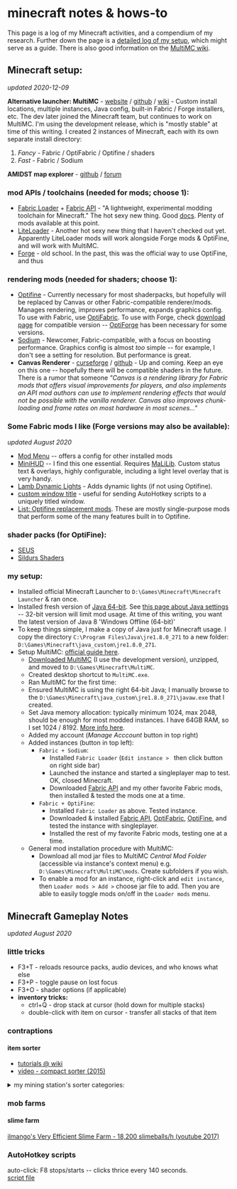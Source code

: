 # minecraft notes & hows-to

This page is a log of my Minecraft activities, and a compendium of my research.  Further down the page is a [detailed log of my setup](minecraft.md#my-setup), which might serve as a guide.  There is also good information on the [MultiMC wiki](https://github.com/MultiMC/MultiMC5/wiki).

## Minecraft setup:
*updated 2020-12-09*

**Alternative launcher: MultiMC** - [website](https://multimc.org/) / [github](https://github.com/MultiMC/MultiMC5) / [wiki](https://github.com/MultiMC/MultiMC5/wiki) - Custom install locations, multiple instances, Java config, built-in Fabric / Forge installers, etc.   The dev later joined the Minecraft team, but continues to work on MultiMC.  I'm using the development release, which is "mostly stable" at time of this writing. I created 2 instances of Minecraft, each with its own separate install directory: 
1. *Fancy* - Fabric / OptiFabric / Optifine / shaders
2. *Fast* - Fabric / Sodium

**AMIDST map explorer** - [github](https://github.com/toolbox4minecraft/amidst#amidst) / [forum](https://www.minecraftforum.net/forums/mapping-and-modding-java-edition/minecraft-tools/2970854-amidst-map-explorer-for-minecraft-1-14-and-later)

### mod APIs / toolchains (needed for mods; choose 1):
- [Fabric Loader](https://fabricmc.net/) + 
  [Fabric API](https://www.curseforge.com/minecraft/mc-mods/fabric-api) - "A lightweight, experimental modding toolchain for Minecraft." The hot sexy new thing. Good [docs](https://fabricmc.net/wiki/doku.php). Plenty of mods available at this point.
- [LiteLoader](http://www.liteloader.com/) - Another hot sexy new thing that I haven't checked out yet. Apparently LiteLoader mods will work alongside Forge mods & OptiFine, and will work with MultiMC.
- [Forge](https://forums.minecraftforge.net/) - old school. In the past, this was the official way to use OptiFine, and thus 

### rendering mods (needed for shaders; choose 1):
- [Optifine](https://optifine.net) - Currently necessary for most shaderpacks, but hopefully will be replaced by Canvas or other Fabric-compatible renderer/mods.  Manages rendering, improves performance, expands graphics config. To use with Fabric, use [OptiFabric](https://www.curseforge.com/minecraft/mc-mods/optifabric).  To use with Forge, check [download page](https://optifine.net/downloads) for compatible version -- [OptiForge](https://www.curseforge.com/minecraft/mc-mods/optiforge) has been necessary for some versions.
- [Sodium]() - Newcomer, Fabric-compatible, with a focus on boosting performance.  Graphics config is almost _too_ simple -- for example, I don't see a setting for resolution.  But performance is great.
- **Canvas Renderer** - [curseforge](https://www.curseforge.com/minecraft/mc-mods/canvas-renderer) / [github](https://github.com/grondag/canvas) - Up and coming.  Keep an eye on this one -- hopefully there will be compatible shaders in the future.  There is a rumor that someone  *"Canvas is a rendering library for Fabric mods that offers visual improvements for players, and also implements an API mod authors can use to implement rendering effects that would not be possible with the vanilla renderer. Canvas also improves chunk-loading and frame rates on most hardware in most scenes..."*

### Some Fabric mods I like (Forge versions may also be available):
*updated August 2020*
- [Mod Menu](https://www.curseforge.com/minecraft/mc-mods/modmenu) -- offers a config for other installed mods
- [MiniHUD](https://www.curseforge.com/minecraft/mc-mods/minihud) -- I find this one essential.  Requires [MaLiLib](https://www.curseforge.com/minecraft/mc-mods/malilib).  Custom status text & overlays, highly configurable, including a light level overlay that is very handy. 
- [Lamb Dynamic Lights](https://www.curseforge.com/minecraft/mc-mods/lambdynamiclights) - Adds dynamic lights (if not using Optifine).
- [custom window title](https://www.curseforge.com/minecraft/mc-mods/custom-window-title) - useful for sending AutoHotkey scripts to a uniquely titled window.
- [List: Optifine replacement mods](https://gist.github.com/LambdAurora/1f6a4a99af374ce500f250c6b42e8754).  These are mostly single-purpose mods that perform some of the many features built in to Optifine.

### shader packs (for OptiFine):
- [SEUS](https://www.sonicether.com/seus/)
- [Sildurs Shaders](https://sildurs-shaders.github.io)

### my setup:
- Installed official Minecraft Launcher to `D:\Games\Minecraft\Minecraft Launcher` & ran once.
- Installed fresh version of [Java 64-bit](https://www.java.com/en/download/manual.jsp).  See [this page about Java settings](https://github.com/MultiMC/MultiMC5/wiki/Java-settings) -- 32-bit version will limit mod usage.  At time of this writing, you want the latest version of Java 8 'Windows Offline (64-bit)'
- To keep things simple, I make a copy of Java just for Minecraft usage.  I copy the directory `C:\Program Files\Java\jre1.8.0_271` to a new folder: `D:\Games\Minecraft\java_custom\jre1.8.0_271`.
- Setup MultiMC: [official guide here](https://github.com/MultiMC/MultiMC5/wiki/Getting-Started).
  - [Downloaded MultiMC](https://multimc.org/#Download) (I use the development version), unzipped, and moved to `D:\Games\Minecraft\MultiMC`.  
  - Created desktop shortcut to `MultiMC.exe`.
  - Ran MultiMC for the first time:
  - Ensured MultiMC is using the right 64-bit Java; I manually browse to the `D:\Games\Minecraft\java_custom\jre1.8.0_271\javaw.exe` that I created.
  - Set Java memory allocation: typically minimum 1024, max 2048, should be enough for most modded instances. I have 64GB RAM, so I set 1024 / 8192. [More info here](https://github.com/MultiMC/MultiMC5/wiki/Increasing-Java%27s-memory-allocation).
  - Added my account (*Manage Acccount* button in top right)
  - Added instances (button in top left):
    - `Fabric + Sodium`:
      - Installed `Fabric Loader` (`Edit instance > ` then click button on right side bar)
      - Launched the instance and started a singleplayer map to test. OK, closed Minecraft.
      - Downloaded [Fabric API](https://www.curseforge.com/minecraft/mc-mods/fabric-api/files/all) and my other favorite Fabric mods, then installed & tested the mods one at a time.
    - `Fabric + OptiFine`:
      - Installed `Fabric Loader` as above.  Tested instance.
      - Downloaded & installed [Fabric API](https://www.curseforge.com/minecraft/mc-mods/fabric-api/files/all), [OptiFabric](https://www.curseforge.com/minecraft/mc-mods/optifabric), [OptiFine](https://optifine.net/home), and tested the instance with singleplayer.
      - Installed the rest of my favorite Fabric mods, testing one at a time.
  - General mod installation procedure with MultiMC:
    - Download all mod jar files to MultiMC *Central Mod Folder* (accessible via instance's context menu) e.g. `D:\Games\Minecraft\MultiMC\mods`. Create subfolders if you wish.
    - To enable a mod for an instance, right-click and `edit instance`, then `Loader mods > Add >` choose jar file to add.  Then you are able to easily toggle mods on/off in the `Loader mods` menu.

## Minecraft Gameplay Notes

*updated August 2020*

### little tricks
- F3+T - reloads resource packs, audio devices, and who knows what else
- F3+P - toggle pause on lost focus
- F3+O - shader options (if applicable)
- __inventory tricks:__
  - ctrl+Q - drop stack at cursor (hold down for multiple stacks)
  - double-click with item on cursor - transfer all stacks of that item
     
### contraptions

#### item sorter
- [tutorials @ wiki](https://minecraft.gamepedia.com/Tutorials/Hopper)
- [video - compact sorter (2015)](https://www.youtube.com/watch?v=bx4VULALtqE)

<details>
<summary>my mining station's sorter categories:</summary>
<ol>
  <li> cobblestone
  <li> stone
  <li> diorite
  <li> granite
  <li> andesite
  <li> dirt
  <li> gravel
  <li> coal
  <li>iron
  <li>  gold
  <li>  redstone dust
  <li>  lapis lazuli
  <li>  diamond
  <li>  flint
  <li>  obsidian
  <li>  unsorted:
  <ul>
    <li> emerald
    <li> all ores
  </ul>
</ol>
</details>

### mob farms

#### slime farm

[ilmango's Very Efficient Slime Farm - 18,200 slimeballs/h (youtube 2017)](https://youtu.be/NBTN_oniHMo)

### AutoHotkey scripts

auto-click: F8 stops/starts -- clicks thrice every 140 seconds. \
[script file](assets/MC_clicker_2_1.16.ahk)